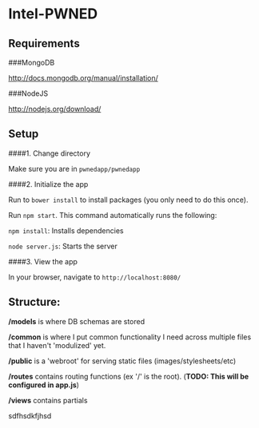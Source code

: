 Intel-PWNED
==========

Requirements
-------------------

###MongoDB

http://docs.mongodb.org/manual/installation/

###NodeJS

http://nodejs.org/download/

Setup
---------

####1. Change directory

Make sure you are in `pwnedapp/pwnedapp`

####2. Initialize the app

Run to `bower install` to install packages (you only need to do this once).

Run `npm start`. This command automatically runs the following:

`npm install`: Installs dependencies 

`node server.js`: Starts the server

####3. View the app

In your browser, navigate to `http://localhost:8080/`

Structure:
-------------

**/models** is where DB schemas are stored

**/common** is where I put common functionality I need across multiple files that I
haven't 'modulized' yet.

**/public** is a 'webroot' for serving static files (images/stylesheets/etc)

**/routes** contains routing functions (ex '/' is the root). (**TODO: This will be configured in app.js**)

**/views** contains partials

sdfhsdkfjhsd